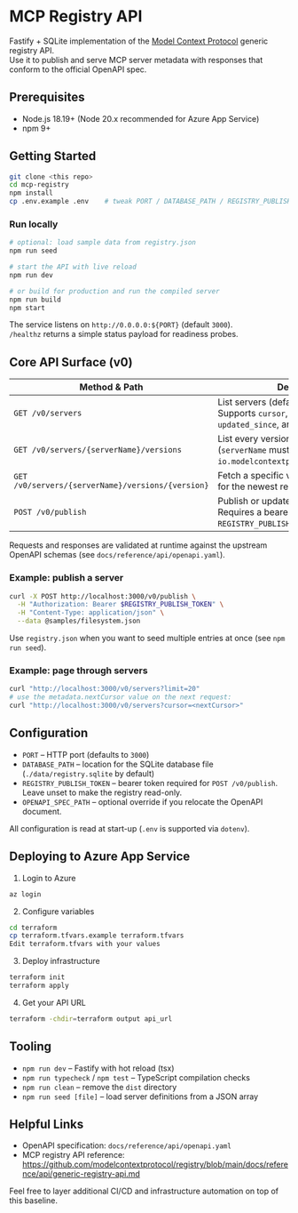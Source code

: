 # MCP Registry API

Fastify + SQLite implementation of the [Model Context Protocol](https://github.com/modelcontextprotocol/registry) generic registry API.  
Use it to publish and serve MCP server metadata with responses that conform to the official OpenAPI spec.

## Prerequisites

- Node.js 18.19+ (Node 20.x recommended for Azure App Service)
- npm 9+

## Getting Started

```bash
git clone <this repo>
cd mcp-registry
npm install
cp .env.example .env    # tweak PORT / DATABASE_PATH / REGISTRY_PUBLISH_TOKEN
```

### Run locally

```bash
# optional: load sample data from registry.json
npm run seed

# start the API with live reload
npm run dev

# or build for production and run the compiled server
npm run build
npm start
```

The service listens on `http://0.0.0.0:${PORT}` (default `3000`).  
`/healthz` returns a simple status payload for readiness probes.

## Core API Surface (v0)

| Method & Path | Description |
| --- | --- |
| `GET /v0/servers` | List servers (defaults to latest version). Supports `cursor`, `limit`, `search`, `updated_since`, and `version` filters. |
| `GET /v0/servers/{serverName}/versions` | List every version of a server (`serverName` must be URL-encoded, e.g. `io.modelcontextprotocol%2Ffilesystem`). |
| `GET /v0/servers/{serverName}/versions/{version}` | Fetch a specific version (`version=latest` for the newest release). |
| `POST /v0/publish` | Publish or update a server version. Requires a bearer token when `REGISTRY_PUBLISH_TOKEN` is configured. |

Requests and responses are validated at runtime against the upstream OpenAPI schemas (see `docs/reference/api/openapi.yaml`).

### Example: publish a server

```bash
curl -X POST http://localhost:3000/v0/publish \
  -H "Authorization: Bearer $REGISTRY_PUBLISH_TOKEN" \
  -H "Content-Type: application/json" \
  --data @samples/filesystem.json
```

Use `registry.json` when you want to seed multiple entries at once (see `npm run seed`).

### Example: page through servers

```bash
curl "http://localhost:3000/v0/servers?limit=20"
# use the metadata.nextCursor value on the next request:
curl "http://localhost:3000/v0/servers?cursor=<nextCursor>"
```

## Configuration

- `PORT` – HTTP port (defaults to `3000`)
- `DATABASE_PATH` – location for the SQLite database file (`./data/registry.sqlite` by default)
- `REGISTRY_PUBLISH_TOKEN` – bearer token required for `POST /v0/publish`. Leave unset to make the registry read-only.
- `OPENAPI_SPEC_PATH` – optional override if you relocate the OpenAPI document.

All configuration is read at start-up (`.env` is supported via `dotenv`).

## Deploying to Azure App Service

1. Login to Azure

```bash
az login
```

2. Configure variables

```bash
cd terraform
cp terraform.tfvars.example terraform.tfvars
Edit terraform.tfvars with your values
```

3. Deploy infrastructure

```bash
terraform init
terraform apply
```

4. Get your API URL

```bash
terraform -chdir=terraform output api_url
```

## Tooling

- `npm run dev` – Fastify with hot reload (tsx)
- `npm run typecheck` / `npm test` – TypeScript compilation checks
- `npm run clean` – remove the `dist` directory
- `npm run seed [file]` – load server definitions from a JSON array

## Helpful Links

- OpenAPI specification: `docs/reference/api/openapi.yaml`
- MCP registry API reference: https://github.com/modelcontextprotocol/registry/blob/main/docs/reference/api/generic-registry-api.md

Feel free to layer additional CI/CD and infrastructure automation on top of this baseline.
